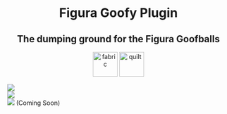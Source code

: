 <h1 align="center">Figura Goofy Plugin</h1>
<h2 align="center">The dumping ground for the Figura Goofballs</h2>
<p align="center">
  <img alt="fabric" height="56" src="https://cdn.jsdelivr.net/npm/@intergrav/devins-badges@3/assets/cozy/supported/fabric_vector.svg">
  <img alt="quilt" height="56" src="https://cdn.jsdelivr.net/npm/@intergrav/devins-badges@3/assets/cozy/supported/quilt_vector.svg">
</p>

[<img src="https://img.shields.io/discord/1240038278212878436?logo=discord&label=Discord&labelColor=bc9af7&color=a368e6">](https://discord.com/invite/7RQYvXDXDQ)  
[<img src="https://img.shields.io/github/actions/workflow/status/Figura-Goofballs/GoofyPlugin/build.yml">](https://github.com/Figura-Goofballs/GoofyPlugin/actions/workflows/build.yml)  
[<img src="https://img.shields.io/modrinth/dt/figura-goofyplugin?logo=Modrinth&label=Modrinth&labelColor=aaffaa&color=55ff55">](https://modrinth.com/mod/figura-goofyplugin) (Coming Soon)
